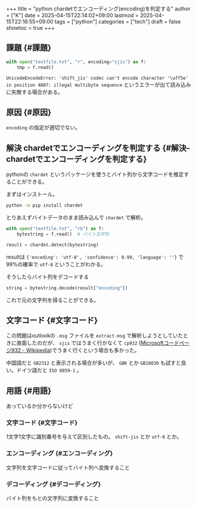 +++
title = "python chardetでエンコーディング(encoding)を判定する"
author = ["K"]
date = 2025-04-15T22:14:02+09:00
lastmod = 2025-04-15T22:16:55+09:00
tags = ["python"]
categories = ["tech"]
draft = false
showtoc = true
+++

## 課題 {#課題}

```python
with open("textfile.txt", "r", encoding="sjis") as f:
    tmp = f.read()
```

`UnicodeEncodeError: 'shift_jis' codec can't encode character '\uff5e' in position 4807: illegal multibyte sequence`
というエラーが出て読み込みに失敗する場合がある。


## 原因 {#原因}

`encoding` の指定が適切でない。


## 解決 chardetでエンコーディングを判定する {#解決-chardetでエンコーディングを判定する}

pythonの `chardet` というパッケージを使うとバイト列から文字コードを推定することができる。

まずはインストール。

```bash
python -m pip install chardet
```

とりあえずバイトデータのまま読み込んで `chardet` で解析。

```python
with open("textfile.txt", "rb") as f:
    bytestring = f.read()  # バイト文字列

result = chardet.detect(bytestring)
```

resultは `{'encoding': 'utf-8', 'confidence': 0.99, 'language': ''}` で99%の確率で `utf-8` ということがわかる。

そうしたらバイト列をデコードする

```python
string = bytestring.decode(result["encoding"])
```

これで元の文字列を得ることができる。


## 文字コード {#文字コード}

この問題はoutlookの `.msg` ファイルを `extract-msg` で解析しようとしていたときに直面したのだが、
`sjis` ではうまく行かなくて `cp932` ([Microsoftコードページ932 - Wikipedia](https://ja.wikipedia.org/wiki/Microsoft%E3%82%B3%E3%83%BC%E3%83%89%E3%83%9A%E3%83%BC%E3%82%B8932))でうまく行くという場合も多かった。

中国語だと `GB2312` と表示される場合が多いが、 `GBK` とか `GB18030` も試すと良い。ドイツ語だと `ISO 8859-1` 。


## 用語 {#用語}

あっているか分からないけど


### 文字コード {#文字コード}

1文字1文字に識別番号を与えて区別したもの。 `shift-jis` とか `utf-8` とか。


### エンコーディング {#エンコーディング}

文字列を文字コードに従ってバイト列へ変換すること


### デコーディング {#デコーディング}

バイト列をもとの文字列に変換すること
